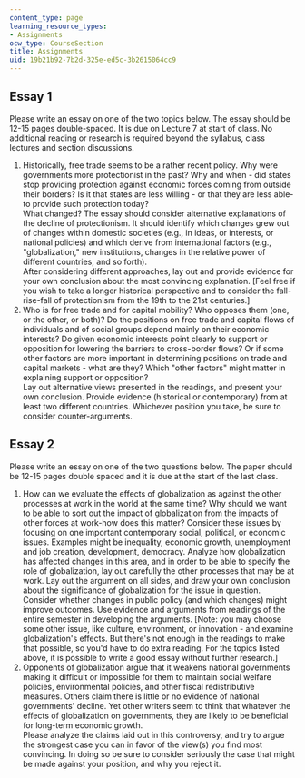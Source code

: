 ```yaml
---
content_type: page
learning_resource_types:
- Assignments
ocw_type: CourseSection
title: Assignments
uid: 19b21b92-7b2d-325e-ed5c-3b2615064cc9
---
```


Essay 1
-------

Please write an essay on one of the two topics below. The essay should be 12-15 pages double-spaced. It is due on Lecture 7 at start of class. No additional reading or research is required beyond the syllabus, class lectures and section discussions.

1.  Historically, free trade seems to be a rather recent policy. Why were governments more protectionist in the past? Why and when - did states stop providing protection against economic forces coming from outside their borders? Is it that states are less willing - or that they are less able-to provide such protection today?  
    What changed? The essay should consider alternative explanations of the decline of protectionism. It should identify which changes grew out of changes within domestic societies (e.g., in ideas, or interests, or national policies) and which derive from international factors (e.g., "globalization," new institutions, changes in the relative power of different countries, and so forth).  
    After considering different approaches, lay out and provide evidence for your own conclusion about the most convincing explanation. \[Feel free if you wish to take a longer historical perspective and to consider the fall-rise-fall of protectionism from the 19th to the 21st centuries.\]
2.  Who is for free trade and for capital mobility? Who opposes them (one, or the other, or both)? Do the positions on free trade and capital flows of individuals and of social groups depend mainly on their economic interests? Do given economic interests point clearly to support or opposition for lowering the barriers to cross-border flows? Or if some other factors are more important in determining positions on trade and capital markets - what are they? Which "other factors" might matter in explaining support or opposition?  
    Lay out alternative views presented in the readings, and present your own conclusion. Provide evidence (historical or contemporary) from at least two different countries. Whichever position you take, be sure to consider counter-arguments.

Essay 2
-------

Please write an essay on one of the two questions below. The paper should be 12-15 pages double spaced and it is due at the start of the last class.

1.  How can we evaluate the effects of globalization as against the other processes at work in the world at the same time? Why should we want to be able to sort out the impact of globalization from the impacts of other forces at work-how does this matter? Consider these issues by focusing on one important contemporary social, political, or economic issues. Examples might be inequality, economic growth, unemployment and job creation, development, democracy. Analyze how globalization has affected changes in this area, and in order to be able to specify the role of globalization, lay out carefully the other processes that may be at work. Lay out the argument on all sides, and draw your own conclusion about the significance of globalization for the issue in question. Consider whether changes in public policy (and which changes) might improve outcomes. Use evidence and arguments from readings of the entire semester in developing the arguments. \[Note: you may choose some other issue, like culture, environment, or innovation - and examine globalization's effects. But there's not enough in the readings to make that possible, so you'd have to do extra reading. For the topics listed above, it is possible to write a good essay without further research.\]
2.  Opponents of globalization argue that it weakens national governments making it difficult or impossible for them to maintain social welfare policies, environmental policies, and other fiscal redistributive measures. Others claim there is little or no evidence of national governments' decline. Yet other writers seem to think that whatever the effects of globalization on governments, they are likely to be beneficial for long-term economic growth.  
    Please analyze the claims laid out in this controversy, and try to argue the strongest case you can in favor of the view(s) you find most convincing. In doing so be sure to consider seriously the case that might be made against your position, and why you reject it.